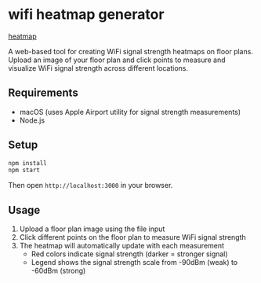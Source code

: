 # wifi heatmap generator 

[heatmap](/heatmap.png)

A web-based tool for creating WiFi signal strength heatmaps on floor plans. Upload an image of your floor plan and click points to measure and visualize WiFi signal strength across different locations.

## Requirements
- macOS (uses Apple Airport utility for signal strength measurements)
- Node.js

## Setup
```bash
npm install
npm start
```
Then open `http://localhost:3000` in your browser.

## Usage
1. Upload a floor plan image using the file input
2. Click different points on the floor plan to measure WiFi signal strength
3. The heatmap will automatically update with each measurement
   - Red colors indicate signal strength (darker = stronger signal)
   - Legend shows the signal strength scale from -90dBm (weak) to -60dBm (strong)
